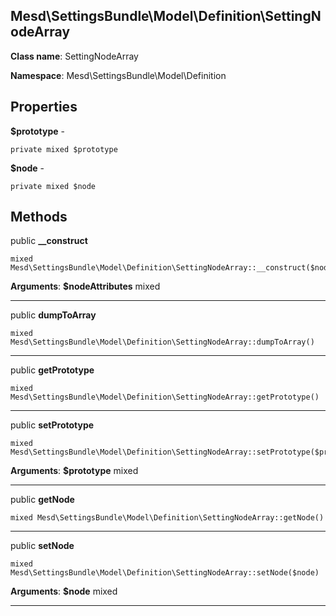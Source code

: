 Mesd\SettingsBundle\Model\Definition\SettingNodeArray
---------------

> 

> 


**Class name**: SettingNodeArray

**Namespace**: Mesd\SettingsBundle\Model\Definition









Properties
----------


**$prototype** - 



    private mixed $prototype






**$node** - 



    private mixed $node






Methods
-------


public **__construct**

    mixed Mesd\SettingsBundle\Model\Definition\SettingNodeArray::__construct($nodeAttributes)











**Arguments**:
**$nodeAttributes** mixed 


---


public **dumpToArray**

    mixed Mesd\SettingsBundle\Model\Definition\SettingNodeArray::dumpToArray()












---


public **getPrototype**

    mixed Mesd\SettingsBundle\Model\Definition\SettingNodeArray::getPrototype()












---


public **setPrototype**

    mixed Mesd\SettingsBundle\Model\Definition\SettingNodeArray::setPrototype($prototype)











**Arguments**:
**$prototype** mixed 


---


public **getNode**

    mixed Mesd\SettingsBundle\Model\Definition\SettingNodeArray::getNode()












---


public **setNode**

    mixed Mesd\SettingsBundle\Model\Definition\SettingNodeArray::setNode($node)











**Arguments**:
**$node** mixed 


---

